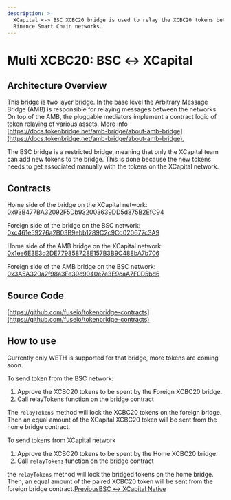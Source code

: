 ```yaml
---
description: >-
  XCapital <-> BSC XCBC20 bridge is used to relay the XCBC20 tokens between XCapital and
  Binance Smart Chain networks.
---
```


# Multi XCBC20: BSC ↔ XCapital

## Architecture Overview <a id="architecture-overview"></a>

This bridge is two layer bridge. In the base level the Arbitrary Message Bridge \(AMB\) is responsible for relaying messages between the networks. On top of the AMB, the pluggable mediators implement a contract logic of token relaying of various assets. More info [https://docs.tokenbridge.net/amb-bridge/about-amb-bridge](https://docs.tokenbridge.net/amb-bridge/about-amb-bridge).‌

The BSC bridge is a restricted bridge, meaning that only the XCapital team can add new tokens to the bridge. This is done because the new tokens needs to get associated manually with the tokens on the XCapital network.‌

## Contracts <a id="contracts"></a>

Home side of the bridge on the XCapital network: [0x93B477BA32092F5Db932003639DD5d875B2EfC94](https://xcscan.com/address/0x93B477BA32092F5Db932003639DD5d875B2EfC94/transactions)​‌

Foreign side of the bridge on the BSC network: [0xc461e59276a2B03B9ebb1289C2c9Cd020677c3A9](https://bscscan.com/address/0xc461e59276a2B03B9ebb1289C2c9Cd020677c3A9)​‌

Home side of the AMB bridge on the XCapital network: [0x1ee6E3E3d2DE779858728E157B3B9C488bA7b706](https://xcscan.com/address/0x1ee6E3E3d2DE779858728E157B3B9C488bA7b706/transactions)​‌

Foreign side of the AMB bridge on the BSC network: [0x3A5A320a2f98a3Fe39c9040e7e3E9caA7F0D5bd6](https://bscscan.com/address/0x3A5A320a2f98a3Fe39c9040e7e3E9caA7F0D5bd6)​‌

## Source Code <a id="source-code"></a>

[https://github.com/fuseio/tokenbridge-contracts](https://github.com/fuseio/tokenbridge-contracts)

## How to use <a id="how-to-use"></a>

Currently only WETH is supported for that bridge, more tokens are coming soon.‌

To send token from the BSC network:‌

1. Approve the XCBC20 tokens to be spent by the Foreign XCBC20 bridge.
2. Call relayTokens function on the bridge contract

The `relayTokens` method will lock the XCBC20 tokens on the foreign bridge. Then an equal amount of the XCapital XCBC20 token will be sent from the home bridge contract.‌

To send tokens from XCapital network‌

1. Approve the XCBC20 tokens to be spent by the Home XCBC20 bridge.
2. Call `relayTokens` function on the bridge contract

the `relayTokens` method will lock the bridged tokens on the home bridge. Then, an equal amount of the paired XCBC20 token will be sent from the foreign bridge contract.[PreviousBSC ↔ XCapital Native](https://app.gitbook.com/@fuse-1/s/fuse-dev-docs/~/drafts/-MdkekktVnuRGEokLu71/bridges/bridges/bsc-fuse-native/@merged)[  
](https://app.gitbook.com/@fuse-1/s/fuse-dev-docs/~/drafts/-MdkekktVnuRGEokLu71/bridges/bridges/eth-fuse-native-bridge/@merged)

